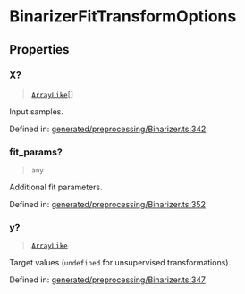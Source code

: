 # BinarizerFitTransformOptions

## Properties

### X?

> [`ArrayLike`](../types/ArrayLike.md)[]

Input samples.

Defined in:  [generated/preprocessing/Binarizer.ts:342](https://github.com/transitive-bullshit/scikit-learn-ts/blob/92ab806/packages/sklearn/src/generated/preprocessing/Binarizer.ts#L342)

### fit\_params?

> `any`

Additional fit parameters.

Defined in:  [generated/preprocessing/Binarizer.ts:352](https://github.com/transitive-bullshit/scikit-learn-ts/blob/92ab806/packages/sklearn/src/generated/preprocessing/Binarizer.ts#L352)

### y?

> [`ArrayLike`](../types/ArrayLike.md)

Target values (`undefined` for unsupervised transformations).

Defined in:  [generated/preprocessing/Binarizer.ts:347](https://github.com/transitive-bullshit/scikit-learn-ts/blob/92ab806/packages/sklearn/src/generated/preprocessing/Binarizer.ts#L347)
